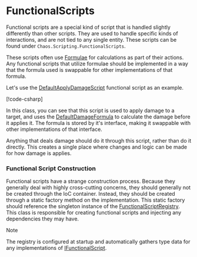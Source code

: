 # FunctionalScripts

Functional scripts are a special kind of script that is handled slightly differently than other scripts. They are used to handle specific
kinds of interactions, and are not tied to any single entity. These scripts can be found under `Chaos.Scripting.FunctionalScripts`.

These scripts often use [Formulae](<Formulae.md>) for calculations as part of their actions. Any functional scripts that utilize formulae
should be implemented in a way that the formula used is swappable for other implementations of that formula.

Let's use the [DefaultApplyDamageScript](<xref:Chaos.Scripting.FunctionalScripts.ApplyDamage.DefaultApplyDamageScript>) functional script as
an example.

[!code-csharp[](../../Chaos/Scripts/FunctionalScripts/ApplyDamage/DefaultApplyDamageScript.cs)]

In this class, you can see that this script is used to apply damage to a target, and uses
the [DefaultDamageFormula](<xref:Chaos.Formulae.Damage.DefaultDamageFormula>) to calculate the damage before it applies it. The formula is
stored by it's interface, making it swappable with other implementations of that interface.

Anything that deals damage should do it through this script, rather than do it directly. This creates a single place where changes and logic
can be made for how damage is applies.

### Functional Script Construction

Functional scripts have a strange construction process. Because they generally deal with highly cross-cutting concerns, they should
generally not be created through the IoC container. Instead, they should be created through a static factory method on the implementation.
This static factory should reference the singleton instance of
the [FunctionalScriptRegistry](<xref:Chaos.Scripting.FunctionalScripts.FunctionalScriptRegistry>). This class is responsible for creating
functional scripts and injecting any dependencies they may have.

> [!NOTE]
> The registry is configured at startup and automatically gathers type data for any implementations
> of [IFunctionalScript](<xref:Chaos.Scripting.FunctionalScripts.Abstractions.IFunctionalScript>).